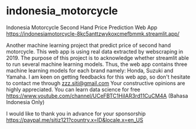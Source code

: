 # indonesia_motorcycle
Indonesia Motorcycle Second Hand Price Prediction Web App https://indonesiamotorcycle-8kc5anttzwykoxcmefbmmk.streamlit.app/

Another machine learning project that predict price of second hand motorcycle. This web app is using real data extracted by webscraping in 2019.
The purpose of this project is to acknowledge whether streamlit able to run several machine learning models. Thus, the web app contains three machine learning models for each brand namely: Honda, Suzuki and Yamaha. 
I am keen on getting feedbacks for this web app, so don't hesitate to contact me through zzz.siti@gmail.com  Your constructive opinions are highly appreciated.
You can learn data science for free https://www.youtube.com/channel/UCeFBTC1HiIAR3rd11CuCM4A (Bahasa Indonesia Only)

I would like to thank you in advance for your sponsorship https://paypal.me/sitiz121?country.x=ID&locale.x=en_US
